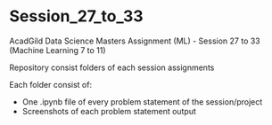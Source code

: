 # Session_27_to_33
AcadGild Data Science Masters Assignment (ML) - Session 27 to 33 (Machine Learning 7 to 11)

Repository consist folders of each session assignments

Each folder consist of:
- One .ipynb file of every problem statement of the session/project
- Screenshots of each problem statement output
